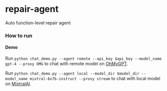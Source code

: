 # repair-agent
Auto function-level repair agent

### How to run

#### Demo

Run `python chat_demo.py --agent remote --api_key $api_key --model_name gpt-4 --proxy OMG` to chat with remote model on [OhMyGPT](https://aigptx.top).

Run `python chat_demo.py --agent local --model_dir $model_dir --model_name mixtral-8x7b-instruct --proxy stream` to chat with local model on [MixtralAI](https://mistral.ai/news/mixtral-of-experts/).